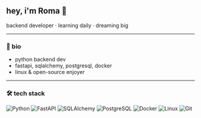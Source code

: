 ## hey, i'm Roma 👋

backend developer · learning daily · dreaming big

---

### 🧠 bio
- python backend dev
- fastapi, sqlalchemy, postgresql, docker
- linux & open-source enjoyer

---

### 🛠️ tech stack

![Python](https://img.shields.io/badge/-Python-333?style=flat&logo=python)
![FastAPI](https://img.shields.io/badge/-FastAPI-333?style=flat&logo=fastapi)
![SQLAlchemy](https://img.shields.io/badge/-SQLAlchemy-333?style=flat&logo=sqlite)
![PostgreSQL](https://img.shields.io/badge/-PostgreSQL-333?style=flat&logo=postgresql)
![Docker](https://img.shields.io/badge/-Docker-333?style=flat&logo=docker)
![Linux](https://img.shields.io/badge/-Linux-333?style=flat&logo=linux)
![Git](https://img.shields.io/badge/-Git-333?style=flat&logo=git)
